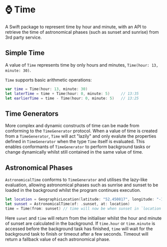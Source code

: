 # ⌚️ Time 
A Swift package to represent time by hour and minute, with an API to retrieve the time of astronomical phases (such as sunset and sunrise) from 3rd party service.

## Simple Time  

A value of `Time` represents time by only hours and minutes, `Time(hour: 13, minute: 30)`.

`Time` supports basic arithmetic operations:

````Swift 
var time = Time(hour: 13, minute: 30)
let laterTime = time + Time(hour: 0, minute: 5) 	// 13:35
let earlierTime = time - Time(hour: 0, minute: 5) 	// 13:25
````

## Time Generators
More complex and dynamic constructs of time can be made from conforming to the `TimeGenerator` protocol. When a value of time is created from a `TimeGenerator`, `Time` will act "lazily" and only evalute the properties defined in `TimeGenerator` when the type `Time` itself is evaluated. This enables conformants of `TimeGenerator` to perform background tasks or change dynamically whilst still contained in the same value of time.

## Astronomical Phases
`AstronomicalTime` conforms to `TimeGenerator` and utilises the lazy-like evaluation, allowing astronomical phases such as sunrise and sunset to be loaded in the background whilst the program continues execution.

````Swift
let location = GeographicLocation(latitude: "52.450817", longitude: "-1.930513")
let sunset = AstronomicalTime(of: .sunset, at: location)
time = Time(from: sunset) // time will now be when sunset in `location` occurs
````

Here `sunet` and `time` will return from the initialiser whilst the hour and minute of sunset are calculated in the background. If `time.hour` or `time.minute` is accessed before the background task has finished, `time` will wait for the background task to finish or timeout after a few seconds. Timeout will return a fallback value of each astronomical phase. 
